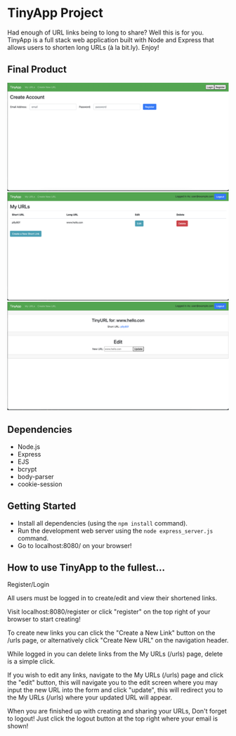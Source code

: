 # TinyApp Project
Had enough of URL links being to long to share? Well this is for you.
TinyApp is a full stack web application built with Node and Express that allows users to shorten long URLs (à la bit.ly).
Enjoy!

## Final Product

!["Register-Page!"](https://github.com/Dodsie/tinyapp/blob/main/docs/register-page-:register.png?raw=true)
!["URLs-Page!"](https://github.com/Dodsie/tinyapp/blob/main/docs/urls-page-:urls.png?raw=true)
!["Edit-Page!"](https://github.com/Dodsie/tinyapp/blob/main/docs/edit-page%20-%20:urls:shortURL.png?raw=true)

## Dependencies

- Node.js
- Express
- EJS
- bcrypt
- body-parser
- cookie-session


## Getting Started

- Install all dependencies (using the `npm install` command).
- Run the development web server using the `node express_server.js` command.
- Go to localhost:8080/ on your browser! 

## How to use TinyApp to the fullest...

Register/Login

All users must be logged in to create/edit and view their shortened links.

Visit localhost:8080/register or click "register" on the top right of your browser to start creating!

To create new links you can click the "Create a New Link" button on the /urls page, or alternatively click "Create New URL" on the navigation header.

While logged in you can delete links from the My URLs (/urls) page, delete is a simple click.

If you wish to edit any links, navigate to the My URLs (/urls) page and click the "edit" button, this will navigate you to the edit screen where you may input the new URL into the form and click "update", this will redirect you to the My URLs (/urls) where your updated URL will appear.

When you are finished up with creating and sharing your URLs, Don't forget to logout! Just click the logout button at the top right where your email is shown!





